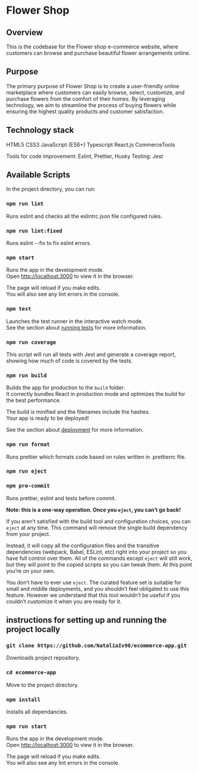 # Flower Shop

## Overview

This is the codebase for the Flower shop e-commerce website, where customers can browse and purchase beautiful flower arrangements online.

## Purpose

The primary purpose of Flower Shop is to create a user-friendly online marketplace where customers can easily browse, select, customize, and purchase flowers from the comfort of their homes. By leveraging technology, we aim to streamline the process of buying flowers while ensuring the highest quality products and customer satisfaction.

## Technology stack

HTML5
CSS3
JavaScript (ES6+)
Typescript
React.js
CommerceTools

Tools for code improvement: Eslint, Prettier, Husky
Testing: Jest

## Available Scripts

In the project directory, you can run:

### `npm run lint`

Runs eslint and checks all the eslintrc.json file configured rules.

### `npm run lint:fixed`

Runs eslint --fix to fix eslint errors.

### `npm start`

Runs the app in the development mode.\
Open [http://localhost:3000](http://localhost:3000) to view it in the browser.

The page will reload if you make edits.\
You will also see any lint errors in the console.

### `npm test`

Launches the test runner in the interactive watch mode.\
See the section about [running tests](https://facebook.github.io/create-react-app/docs/running-tests) for more information.

### `npm run coverage`

This script will run all tests with Jest and generate a coverage report, showing how much of code is covered by the tests.

### `npm run build`

Builds the app for production to the `build` folder.\
It correctly bundles React in production mode and optimizes the build for the best performance.

The build is minified and the filenames include the hashes.\
Your app is ready to be deployed!

See the section about [deployment](https://facebook.github.io/create-react-app/docs/deployment) for more information.

### `npm run format`

Runs prettier which formats code based on rules written in .prettierrc file.

### `npm run eject`

### `npm pre-commit`

Runs prettier, eslint and tests before commit.

**Note: this is a one-way operation. Once you `eject`, you can’t go back!**

If you aren’t satisfied with the build tool and configuration choices, you can `eject` at any time. This command will remove the single build dependency from your project.

Instead, it will copy all the configuration files and the transitive dependencies (webpack, Babel, ESLint, etc) right into your project so you have full control over them. All of the commands except `eject` will still work, but they will point to the copied scripts so you can tweak them. At this point you’re on your own.

You don’t have to ever use `eject`. The curated feature set is suitable for small and middle deployments, and you shouldn’t feel obligated to use this feature. However we understand that this tool wouldn’t be useful if you couldn’t customize it when you are ready for it.

## instructions for setting up and running the project locally

### `git clone https://github.com/NataliaIv90/ecommerce-app.git`

Downloads project repository.

### `cd ecommerce-app`

Move to the project directory.

### `npm install`

Installs all dependancies.

### `npm run start`

Runs the app in the development mode.\
Open [http://localhost:3000](http://localhost:3000) to view it in the browser.

The page will reload if you make edits.\
You will also see any lint errors in the console.
